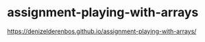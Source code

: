 # assignment-playing-with-arrays

https://denizelderenbos.github.io/assignment-playing-with-arrays/
